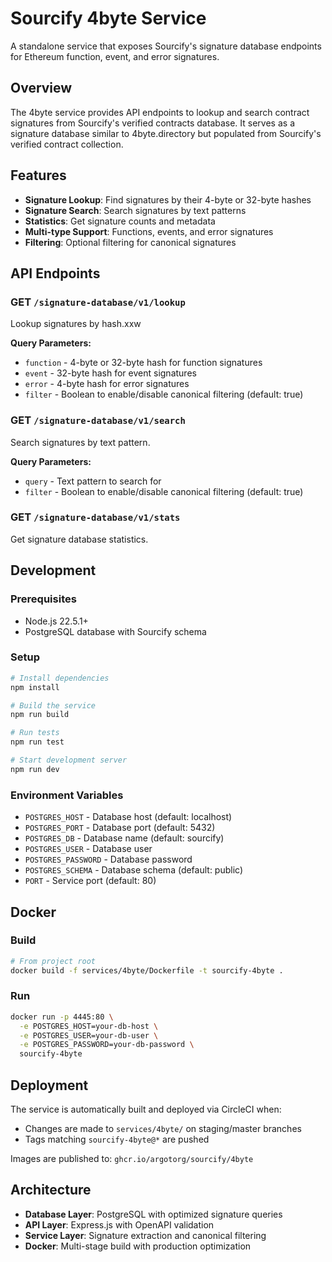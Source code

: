 # Sourcify 4byte Service

A standalone service that exposes Sourcify's signature database endpoints for Ethereum function, event, and error signatures.

## Overview

The 4byte service provides API endpoints to lookup and search contract signatures from Sourcify's verified contracts database. It serves as a signature database similar to 4byte.directory but populated from Sourcify's verified contract collection.

## Features

- **Signature Lookup**: Find signatures by their 4-byte or 32-byte hashes
- **Signature Search**: Search signatures by text patterns
- **Statistics**: Get signature counts and metadata
- **Multi-type Support**: Functions, events, and error signatures
- **Filtering**: Optional filtering for canonical signatures

## API Endpoints

### GET `/signature-database/v1/lookup`

Lookup signatures by hash.xxw

**Query Parameters:**

- `function` - 4-byte or 32-byte hash for function signatures
- `event` - 32-byte hash for event signatures
- `error` - 4-byte hash for error signatures
- `filter` - Boolean to enable/disable canonical filtering (default: true)

### GET `/signature-database/v1/search`

Search signatures by text pattern.

**Query Parameters:**

- `query` - Text pattern to search for
- `filter` - Boolean to enable/disable canonical filtering (default: true)

### GET `/signature-database/v1/stats`

Get signature database statistics.

## Development

### Prerequisites

- Node.js 22.5.1+
- PostgreSQL database with Sourcify schema

### Setup

```bash
# Install dependencies
npm install

# Build the service
npm run build

# Run tests
npm run test

# Start development server
npm run dev
```

### Environment Variables

- `POSTGRES_HOST` - Database host (default: localhost)
- `POSTGRES_PORT` - Database port (default: 5432)
- `POSTGRES_DB` - Database name (default: sourcify)
- `POSTGRES_USER` - Database user
- `POSTGRES_PASSWORD` - Database password
- `POSTGRES_SCHEMA` - Database schema (default: public)
- `PORT` - Service port (default: 80)

## Docker

### Build

```bash
# From project root
docker build -f services/4byte/Dockerfile -t sourcify-4byte .
```

### Run

```bash
docker run -p 4445:80 \
  -e POSTGRES_HOST=your-db-host \
  -e POSTGRES_USER=your-db-user \
  -e POSTGRES_PASSWORD=your-db-password \
  sourcify-4byte
```

## Deployment

The service is automatically built and deployed via CircleCI when:

- Changes are made to `services/4byte/` on staging/master branches
- Tags matching `sourcify-4byte@*` are pushed

Images are published to: `ghcr.io/argotorg/sourcify/4byte`

## Architecture

- **Database Layer**: PostgreSQL with optimized signature queries
- **API Layer**: Express.js with OpenAPI validation
- **Service Layer**: Signature extraction and canonical filtering
- **Docker**: Multi-stage build with production optimization
